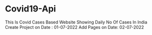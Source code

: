 # Covid19-Api
This Is Covid Cases Based Website Showing Daily No Of Cases In India
Create Project on Date : 01-07-2022
Add Pages on Date: 02-07-2022

